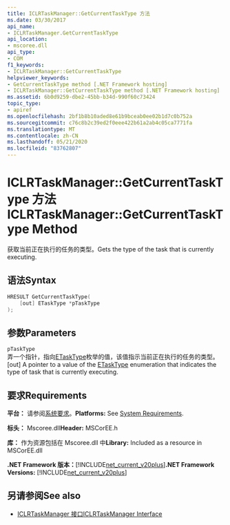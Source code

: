 ```yaml
---
title: ICLRTaskManager::GetCurrentTaskType 方法
ms.date: 03/30/2017
api_name:
- ICLRTaskManager.GetCurrentTaskType
api_location:
- mscoree.dll
api_type:
- COM
f1_keywords:
- ICLRTaskManager::GetCurrentTaskType
helpviewer_keywords:
- GetCurrentTaskType method [.NET Framework hosting]
- ICLRTaskManager::GetCurrentTaskType method [.NET Framework hosting]
ms.assetid: 6b0d9259-dbe2-45bb-b34d-990f60c73424
topic_type:
- apiref
ms.openlocfilehash: 2bf1b8b10aded8e61b9bceab0ee02b1d7c0b752a
ms.sourcegitcommit: c76c8b2c39ed2f0eee422b61a2ab4c05ca7771fa
ms.translationtype: MT
ms.contentlocale: zh-CN
ms.lasthandoff: 05/21/2020
ms.locfileid: "83762807"
---
```

# <a name="iclrtaskmanagergetcurrenttasktype-method"></a><span data-ttu-id="f080c-102">ICLRTaskManager::GetCurrentTaskType 方法</span><span class="sxs-lookup"><span data-stu-id="f080c-102">ICLRTaskManager::GetCurrentTaskType Method</span></span>
<span data-ttu-id="f080c-103">获取当前正在执行的任务的类型。</span><span class="sxs-lookup"><span data-stu-id="f080c-103">Gets the type of the task that is currently executing.</span></span>  
  
## <a name="syntax"></a><span data-ttu-id="f080c-104">语法</span><span class="sxs-lookup"><span data-stu-id="f080c-104">Syntax</span></span>  
  
```cpp  
HRESULT GetCurrentTaskType(  
    [out] ETaskType *pTaskType  
);  
```  
  
## <a name="parameters"></a><span data-ttu-id="f080c-105">参数</span><span class="sxs-lookup"><span data-stu-id="f080c-105">Parameters</span></span>  
 `pTaskType`  
 <span data-ttu-id="f080c-106">弄一个指针，指向[ETaskType](etasktype-enumeration.md)枚举的值，该值指示当前正在执行的任务的类型。</span><span class="sxs-lookup"><span data-stu-id="f080c-106">[out] A pointer to a value of the [ETaskType](etasktype-enumeration.md) enumeration that indicates the type of task that is currently executing.</span></span>  
  
## <a name="requirements"></a><span data-ttu-id="f080c-107">要求</span><span class="sxs-lookup"><span data-stu-id="f080c-107">Requirements</span></span>  
 <span data-ttu-id="f080c-108">**平台：** 请参阅[系统要求](../../get-started/system-requirements.md)。</span><span class="sxs-lookup"><span data-stu-id="f080c-108">**Platforms:** See [System Requirements](../../get-started/system-requirements.md).</span></span>  
  
 <span data-ttu-id="f080c-109">**标头：** Mscoree.dll</span><span class="sxs-lookup"><span data-stu-id="f080c-109">**Header:** MSCorEE.h</span></span>  
  
 <span data-ttu-id="f080c-110">**库：** 作为资源包括在 Mscoree.dll 中</span><span class="sxs-lookup"><span data-stu-id="f080c-110">**Library:** Included as a resource in MSCorEE.dll</span></span>  
  
 <span data-ttu-id="f080c-111">**.NET Framework 版本：**[!INCLUDE[net_current_v20plus](../../../../includes/net-current-v20plus-md.md)]</span><span class="sxs-lookup"><span data-stu-id="f080c-111">**.NET Framework Versions:** [!INCLUDE[net_current_v20plus](../../../../includes/net-current-v20plus-md.md)]</span></span>  
  
## <a name="see-also"></a><span data-ttu-id="f080c-112">另请参阅</span><span class="sxs-lookup"><span data-stu-id="f080c-112">See also</span></span>

- [<span data-ttu-id="f080c-113">ICLRTaskManager 接口</span><span class="sxs-lookup"><span data-stu-id="f080c-113">ICLRTaskManager Interface</span></span>](iclrtaskmanager-interface.md)
